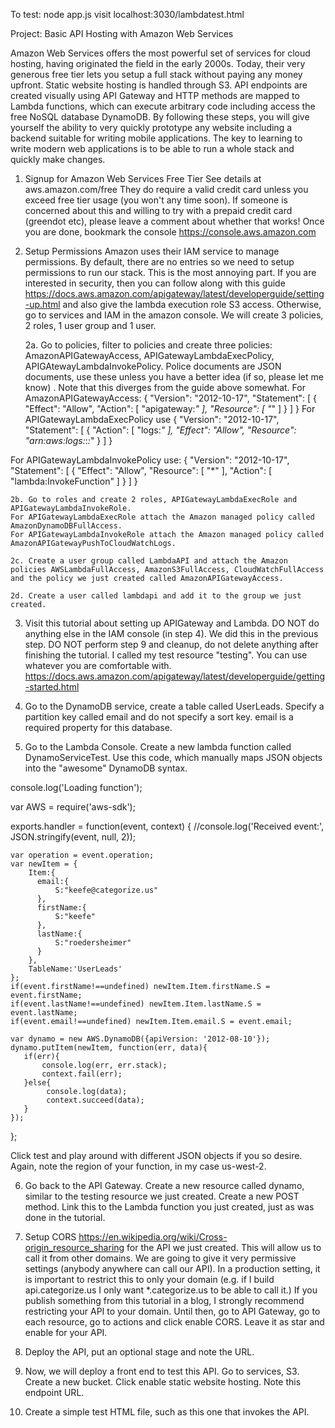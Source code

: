 To test:
node app.js
visit localhost:3030/lambdatest.html

Project: Basic API Hosting with Amazon Web Services

Amazon Web Services offers the most powerful set of services for cloud hosting, having originated the field in the early 2000s. Today, their very generous free tier lets you setup a full stack without paying any money upfront. Static website hosting is handled through S3. API endpoints are created visually using API Gateway and HTTP methods are mapped to Lambda functions, which can execute arbitrary code including access the free NoSQL database DynamoDB. By following these steps, you will give yourself the ability to very quickly prototype any website including a backend suitable for writing mobile applications. The key to learning to write modern web applications is to be able to run a whole stack and quickly make changes. 

1. Signup for Amazon Web Services Free Tier 
See details at aws.amazon.com/free They do require a valid credit card unless you exceed free tier usage (you won't any time soon).
If someone is concerned about this and willing to try with a prepaid credit card (greendot etc), please leave a comment about whether that works!
Once you are done, bookmark the console https://console.aws.amazon.com

2. Setup Permissions
Amazon uses their IAM service to manage permissions. By default, there are no entries so we need to setup permissions to run our stack. This is the most annoying part. If you are interested in security, then you can follow along with this guide https://docs.aws.amazon.com/apigateway/latest/developerguide/setting-up.html and also give the lambda execution role S3 access. Otherwise, go to services and IAM in the amazon console. We will create 3 policies, 2 roles, 1 user group and 1 user. 

	2a. Go to policies, filter to policies and create three policies: AmazonAPIGatewayAccess, APIGatewayLambdaExecPolicy, APIGAtewayLambdaInvokePolicy. Police documents are JSON documents, use these unless you have a better idea (if so, please let me know) . Note that this diverges from the guide above somewhat.
For AmazonAPIGatewayAccess:
{
    "Version": "2012-10-17",
    "Statement": [
        {
            "Effect": "Allow",
            "Action": [
                "apigateway:*"
            ],
            "Resource": [
                "*"
            ]
        }
    ]
}
For APIGatewayLambdaExecPolicy use
{
    "Version": "2012-10-17",
    "Statement": [
        {
            "Action": [
                "logs:*"
            ],
            "Effect": "Allow",
            "Resource": "arn:aws:logs:*:*:*"
        }
    ]
}

For APIGatewayLambdaInvokePolicy use:
{
    "Version": "2012-10-17",
    "Statement": [
        {
            "Effect": "Allow",
            "Resource": [
                "*"
            ],
            "Action": [
                "lambda:InvokeFunction"
            ]
        }
    ]
}

	2b. Go to roles and create 2 roles, APIGatewayLambdaExecRole and APIGatewayLambdaInvokeRole.
	For APIGatewayLambdaExecRole attach the Amazon managed policy called AmazonDynamoDBFullAccess.
	For APIGatewayLambdaInvokeRole attach the Amazon managed policy called AmazonAPIGatewayPushToCloudWatchLogs. 

	2c. Create a user group called LambdaAPI and attach the Amazon policies AWSLambdaFullAccess, AmazonS3FullAccess, CloudWatchFullAccess and the policy we just created called AmazonAPIGatewayAccess. 

	2d. Create a user called lambdapi and add it to the group we just created. 

3. Visit this tutorial about setting up APIGateway and Lambda. DO NOT do anything else in the IAM console (in step 4). We did this in the previous step. DO NOT perform step 9 and cleanup, do not delete anything after finishing the tutorial. I called my test resource "testing". You can use whatever you are comfortable with. 
https://docs.aws.amazon.com/apigateway/latest/developerguide/getting-started.html

4. Go to the DynamoDB service, create a table called UserLeads. Specify a partition key called email and do not specify a sort key. email is a required property for this database. 

5. Go to the Lambda Console. Create a new lambda function called DynamoServiceTest. 
Use this code, which manually maps JSON objects into the "awesome" DynamoDB syntax. 

console.log('Loading function');

var AWS = require('aws-sdk');

exports.handler = function(event, context) {
    //console.log('Received event:', JSON.stringify(event, null, 2));

    var operation = event.operation;
    var newItem = {
        Item:{
          email:{
              S:"keefe@categorize.us"
          },
          firstName:{
              S:"keefe"
          },
          lastName:{
              S:"roedersheimer"
          }
        },
        TableName:'UserLeads'
    };
    if(event.firstName!==undefined) newItem.Item.firstName.S = event.firstName;
    if(event.lastName!==undefined) newItem.Item.lastName.S = event.lastName;
    if(event.email!==undefined) newItem.Item.email.S = event.email;
    
    var dynamo = new AWS.DynamoDB({apiVersion: '2012-08-10'});
    dynamo.putItem(newItem, function(err, data){
       if(err){
           console.log(err, err.stack);
           context.fail(err);
       }else{
            console.log(data);
            context.succeed(data);
       }
    });
};

Click test and play around with different JSON objects if you so desire. Again, note the region of your function, in my case us-west-2.

6. Go back to the API Gateway. Create a new resource called dynamo, similar to the testing resource we just created. Create a new POST method. Link this to the Lambda function you just created, just as was done in the tutorial. 

7. Setup CORS https://en.wikipedia.org/wiki/Cross-origin_resource_sharing for the API we just created. This will allow us to call it from other domains. We are going to give it very permissive settings (anybody anywhere can call our API). In a production setting, it is important to restrict this to only your domain (e.g. if I build api.categorize.us I only want *.categorize.us to be able to call it.) If you publish something from this tutorial in a blog, I strongly recommend restricting your API to your domain. Until then, go to API Gateway, go to each resource, go to actions and click enable CORS. Leave it as star and enable for your API. 

8. Deploy the API, put an optional stage and note the URL. 

7. Now, we will deploy a front end to test this API. Go to services, S3. Create a new bucket. Click enable static website hosting. Note this endpoint URL. 

8. Create a simple test HTML file, such as this one that invokes the API.
<html>
	<head>
		<script
			  src="https://code.jquery.com/jquery-2.2.2.js"
			  integrity="sha256-4/zUCqiq0kqxhZIyp4G0Gk+AOtCJsY1TA00k5ClsZYE="
			  crossorigin="anonymous"></script>
		<script type="text/javascript">
			$(document).ready(function(){
				$("#btnHello").click(function(){
					var first = $("#txtHello").val();
					request = {
						firstName:first,
						lastName:first
					};
					$.post("https://nwsxpja3zd.execute-api.us-west-2.amazonaws.com/cors/testing", JSON.stringify(request)).done(function(data){
						$("#divResults").append("<p>"+data.Hello+"</p>");
					});
				});
				$("#btnSubmit").click(function(){
					var data = {};
					data.firstName = $("#txtFirstName").val();
					data.lastName = $("#txtLastName").val();
					data.email = $("#txtEmail").val();
					$.post("https://nwsxpja3zd.execute-api.us-west-2.amazonaws.com/cors/dynamo", JSON.stringify(data)).done(function(data){
						$("#divResults").append("<p> Request Done"+JSON.stringify(data)+"</p>");
					});
				});			
			});

		</script>
	</head>

	<body>
		<div id="divResults"/>
		<input type="text" id="txtHello" width=200><input type="button" id="btnHello" value="Hello"/><br/>
		Email <input type="text" id="txtEmail" width=200><br/>
		First Name <input type="text" id="txtFirstName" width=200><br/>
		Last Name<input type="text" id="txtLastName" width=200><br/>
		<input type="button" id="btnSubmit" value="Contact Me!"/>
	</body>

</html>

9. Upload file to the S3 bucket and check that http://endpoint/file.html works. Once you submit, you should be able to navigate back to dynamodb and see the entries in the database. 

10. Go to services, click CloudFront. Create a new distribution and enter the alternative CNAME as the one that will be used in your DNS, e.g. katie.categorize.us. 

11. Create a new origin, attach it to the S3 bucket that you just created. 

12. Under behaviors, customize object caching and set the TTL (time to live) as 60s, so that you can see changes quickly. In a production deployment, this will be higher. 

13. Visit your DNS host (e.g. dyn.com) and create a CNAME record matching the cloudfront record. You're done!


